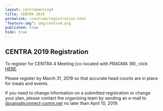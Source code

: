 ```yaml
---
layout: centrameeting4
title: CENTRA 2019
permalink: /centra4/registration.html
"feature-img": img/centra4.png
published: true
hide: true
---
```



## CENTRA 2019 Registration


To register for CENTRA 4 Meeting (co-located with PRAGMA 36), click [HERE](https://www.myrgst.com:5007/centra4-pragma36/).

Please register by March 31, 2019 so that accurate head counts are in place for meals and events.

If you need to change information on a submitted registration or change your plan, 
please contact the organizing team by sending an e-mail to dsyang@connect-comm.net no later than April 10, 2019.
